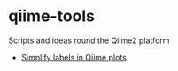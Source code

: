 # qiime-tools

Scripts and ideas round the Qiime2 platform

* [Simplify labels in Qiime plots](simplify_qiime-plots.md)
